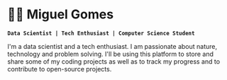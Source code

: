 # :astronaut: Miguel Gomes

**`Data Scientist | Tech Enthusiast | Computer Science Student`**

I'm a data scientist and a tech enthusiast. I am passionate about nature, technology and problem solving.
I'll be using this platform to store and share some of my coding projects as well as to track my progress and to contribute to open-source projects.

